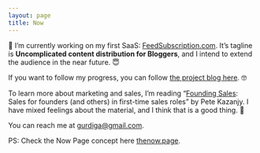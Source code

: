```yaml
---
layout: page
title: Now
---
```


🌱 I’m currently working on my first SaaS: [FeedSubscription.com][0]. It’s tagline is **Uncomplicated content distribution for Bloggers**, and I intend to extend the audience in the near future. 😇

If you want to follow my progress, you can follow [the project blog here][3]. 🤓

To learn more about marketing and sales, I’m reading “[Founding Sales][4]: Sales for founders (and others) in first-time sales roles” by Pete Kazanjy. I have mixed feelings about the material, and I think that is a good thing. 🙂

You can reach me at [gurdiga@gmail.com](mailto:gurdiga@gmail.com).

[0]: https://feedsubscription.com/?from=now-page
[1]: https://gurdiga.com/
[2]: https://www.producthunt.com/posts/feedsubscription
[3]: https://feedsubscription.com/blog.html
[4]: https://www.foundingsales.com/table-of-contents


PS: Check the Now Page concept here [thenow.page](https://thenow.page/).
